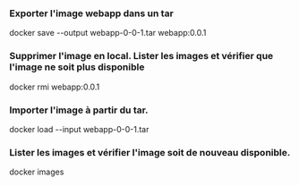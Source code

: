
### Exporter l'image webapp dans un tar
docker save --output webapp-0-0-1.tar webapp:0.0.1

### Supprimer l'image en local. Lister les images et vérifier que l'image ne soit plus disponible
docker rmi webapp:0.0.1

### Importer l'image à partir du tar. 
docker load --input webapp-0-0-1.tar

### Lister les images et vérifier l'image soit de nouveau disponible.
docker images

